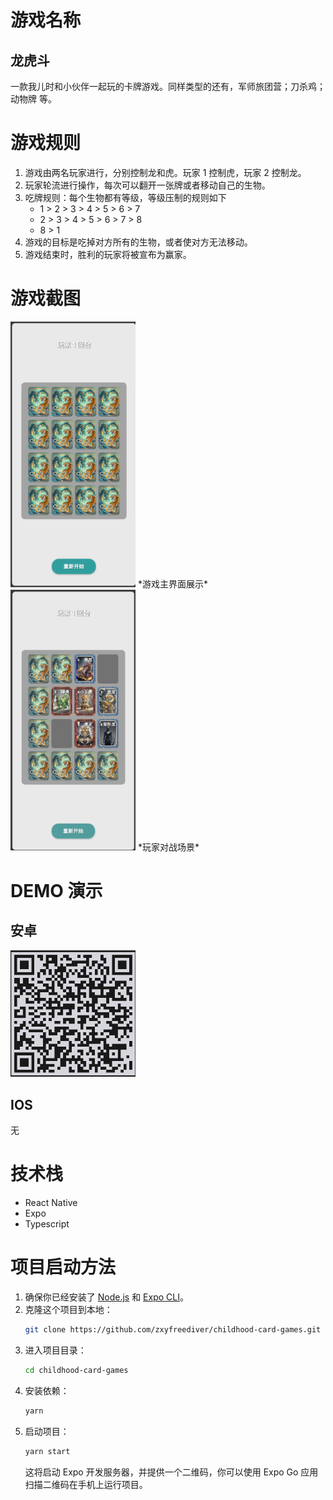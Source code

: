 # 游戏名称

## 龙虎斗

一款我儿时和小伙伴一起玩的卡牌游戏。同样类型的还有，军师旅团营；刀杀鸡；动物牌 等。

# 游戏规则

1. 游戏由两名玩家进行，分别控制龙和虎。玩家 1 控制虎，玩家 2 控制龙。
2. 玩家轮流进行操作，每次可以翻开一张牌或者移动自己的生物。
3. 吃牌规则：每个生物都有等级，等级压制的规则如下 
   - 1 > 2 > 3 > 4 > 5 > 6 > 7
   - 2 > 3 > 4 > 5 > 6 > 7 > 8
   - 8 > 1
4. 游戏的目标是吃掉对方所有的生物，或者使对方无法移动。
5. 游戏结束时，胜利的玩家将被宣布为赢家。

# 游戏截图

<img src="./assets/images/readme/main-screen.png" width="200" alt="游戏主界面"/>
*游戏主界面展示*

<img src="./assets/images/readme/battle-screen.png" width="200" alt="对战场景"/>
*玩家对战场景*

# DEMO 演示

## 安卓
<img src="./assets/images/readme/demo.png" width="200" alt="游戏演示"/>

## IOS
无

# 技术栈
- React Native
- Expo
- Typescript


# 项目启动方法
1. 确保你已经安装了 [Node.js](https://nodejs.org/) 和 [Expo CLI](https://docs.expo.dev/get-started/installation/)。
2. 克隆这个项目到本地：
   ```bash
   git clone https://github.com/zxyfreediver/childhood-card-games.git
   ```
3. 进入项目目录：
   ```bash
   cd childhood-card-games
   ```
4. 安装依赖：
   ```bash
   yarn
   ```
5. 启动项目：
   ```bash
   yarn start
   ```
   这将启动 Expo 开发服务器，并提供一个二维码，你可以使用 Expo Go 应用扫描二维码在手机上运行项目。

